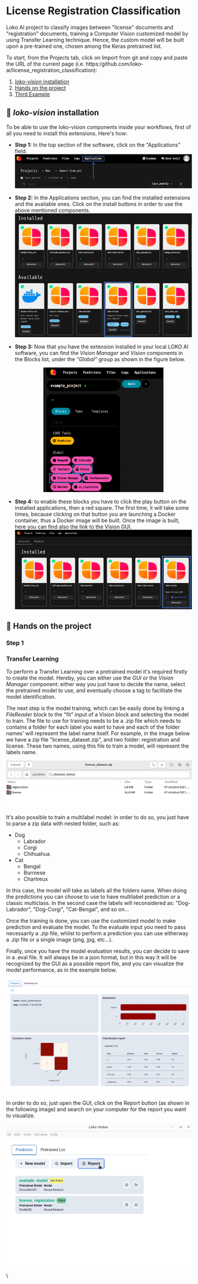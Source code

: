 # License Registration Classification

Loko AI project to classify images between "license" documents and "registration" documents, training a Computer Vision customized model by using Transfer Learning technique. Hence, the custom model will be built upon a pre-trained one, chosen among the Keras pretrained list.


To start, from the Projects tab, click on Import from git and copy and paste the URL of the current page (i.e. https:/github.com/loko-ai/license_registration_classification):

1. [_loko-vision_ installation](#vision_installation)
2. [Hands on the project](#hands_on)
3. [Third Example](#third-example)


## :electric_plug: <a name="vision_installation">_loko-vision_ installation</a>

To be able to use the loko-vision components inside your workflows, first of all you need to install this extensions. Here's how:

- **Step 1:** In the top section of the software, click on the "Applications" field. ![application section](resources/applications_section.png)

- **Step 2:** In the Applications section, you can find the installed extensions and the available ones. Click on the install buttons in order to use the above mentioned components. ![](resources/applications_screen.png)

- **Step 3:** Now that you have the extension installed in your local LOKO AI software, you can find the _Vision Manager_ and _Vision_ components in the Blocks list, under the _"Global"_ group as shown in the figure below. <p align="center"><img src="resources/global_extensions.png" alt="Global extensions" width="68%" height="45%" title="Global extensions" /> </p>

- **Step 4:** to enable these blocks you have to click the play button on the installed applications, then a red square. The first time, it will take some times, because clicking on that button you are launching a Docker container, thus a Docker image will be built. Once the image is built, here you can find also the link to the Vision GUI. 
![](resources/build_vision_image.png)


## :mag_right: <a name="hands_on">Hands on the project </a>



### Step 1




### Transfer Learning


To perform a Transfer Learning over a pretrained model it's required firstly to create the model. Hereby, you can either use the _GUI_ or the _Vision Manager_ component: either way you just have to decide the name, select the pretrained model to use, and eventually choose a tag to facilitate the model identification.



The next step is the model training, which can be easily done by linking a _FileReader_ block to the "fit" input of a Vision block and selecting the model to train. The file to use for training needs to be a .zip file which needs to contains a folder for each label you want to have and each of the folder names' will represent the label name itself. For example, in the image below we have a zip file "license_dataset.zip", and two folder: registration and license. These two names, using this file to train a model, will represent the labels name. 


![](resources/license_reg.png)


It's also possible to train a multilabel model: in order to do so, you just have to parse a zip data with nested folder, such as:

- Dog
  - Labrador
  - Corgi
  - Chihuahua
- Cat
  - Bengal
  - Burmese
  - Chartreux

In this case, the model will take as labels all the folders name. When doing the predictions you can choose to use to have multilabel prediction or a classic multiclass. In the second case the labels will reconsidered as: "Dog-Labrador", "Dog-Corgi", "Cat-Bengal", and so on...


Once the training is done, you can use the customized model to make prediction and evaluate the model. To the evaluate input you need to pass necessarily a _.zip_ file, whilst to perform a prediction you can use eitherway a _.zip_ file or a single image (png, jpg, etc...).


Finally, once you have the model evaluation results, you can decide to save in a .eval file. It will always be in a json format, but in this way it will be recognized by the GUI as a possible report file, and you can visualize the model performance, as in the example below.

![](resources/performance_dashboard.png)

In order to do so, just open the GUI, click on the Report button (as shown in the following image) and search on your computer for the report you want to visualize.


![](resources/report_gui.png)
\



